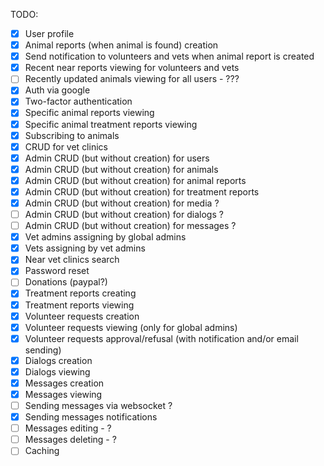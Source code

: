 TODO:
  - [x] User profile
  - [x] Animal reports (when animal is found) creation
  - [x] Send notification to volunteers and vets when animal report is created
  - [x] Recent near reports viewing for volunteers and vets
  - [ ] Recently updated animals viewing for all users - ???
  - [x] Auth via google
  - [x] Two-factor authentication
  - [x] Specific animal reports viewing
  - [x] Specific animal treatment reports viewing
  - [x] Subscribing to animals
  - [x] CRUD for vet clinics
  - [x] Admin CRUD (but without creation) for users
  - [x] Admin CRUD (but without creation) for animals
  - [x] Admin CRUD (but without creation) for animal reports
  - [x] Admin CRUD (but without creation) for treatment reports
  - [x] Admin CRUD (but without creation) for media ?
  - [ ] Admin CRUD (but without creation) for dialogs ?
  - [ ] Admin CRUD (but without creation) for messages ?
  - [x] Vet admins assigning by global admins
  - [x] Vets assigning by vet admins
  - [x] Near vet clinics search
  - [x] Password reset
  - [ ] Donations (paypal?)
  - [x] Treatment reports creating
  - [x] Treatment reports viewing
  - [x] Volunteer requests creation
  - [x] Volunteer requests viewing (only for global admins)
  - [x] Volunteer requests approval/refusal (with notification and/or email sending)
  - [x] Dialogs creation
  - [x] Dialogs viewing
  - [x] Messages creation
  - [x] Messages viewing
  - [ ] Sending messages via websocket ?
  - [x] Sending messages notifications
  - [ ] Messages editing - ?
  - [ ] Messages deleting - ?
  - [ ] Caching